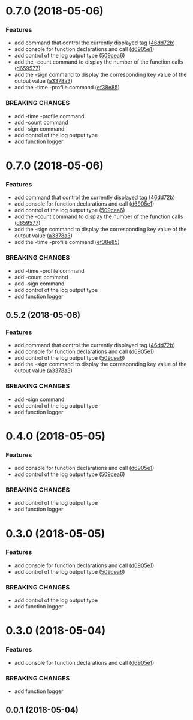 <a name="0.7.0"></a>
# 0.7.0 (2018-05-06)


### Features

* add command that control the currently displayed tag ([46dd72b](https://github.com/TaroXin/vue-pretty-logger/commit/46dd72b))
* add console for function declarations and call ([d6905e1](https://github.com/TaroXin/vue-pretty-logger/commit/d6905e1))
* add control of the log output type ([509cea6](https://github.com/TaroXin/vue-pretty-logger/commit/509cea6))
* add the -count command to display the number of the function calls ([d659577](https://github.com/TaroXin/vue-pretty-logger/commit/d659577))
* add the -sign command to display the corresponding key value of the output value ([a3378a3](https://github.com/TaroXin/vue-pretty-logger/commit/a3378a3))
* add the -time -profile command ([ef38e85](https://github.com/TaroXin/vue-pretty-logger/commit/ef38e85))


### BREAKING CHANGES

* add -time -profile command
* add -count command
* add -sign command
* add control of the log output type
* add function logger



<a name="0.7.0"></a>
# 0.7.0 (2018-05-06)


### Features

* add command that control the currently displayed tag ([46dd72b](https://github.com/TaroXin/vue-pretty-logger/commit/46dd72b))
* add console for function declarations and call ([d6905e1](https://github.com/TaroXin/vue-pretty-logger/commit/d6905e1))
* add control of the log output type ([509cea6](https://github.com/TaroXin/vue-pretty-logger/commit/509cea6))
* add the -count command to display the number of the function calls ([d659577](https://github.com/TaroXin/vue-pretty-logger/commit/d659577))
* add the -sign command to display the corresponding key value of the output value ([a3378a3](https://github.com/TaroXin/vue-pretty-logger/commit/a3378a3))
* add the -time -profile command ([ef38e85](https://github.com/TaroXin/vue-pretty-logger/commit/ef38e85))


### BREAKING CHANGES

* add -time -profile command
* add -count command
* add -sign command
* add control of the log output type
* add function logger



<a name="0.5.2"></a>
## 0.5.2 (2018-05-06)


### Features

* add command that control the currently displayed tag ([46dd72b](https://github.com/TaroXin/vue-pretty-logger/commit/46dd72b))
* add console for function declarations and call ([d6905e1](https://github.com/TaroXin/vue-pretty-logger/commit/d6905e1))
* add control of the log output type ([509cea6](https://github.com/TaroXin/vue-pretty-logger/commit/509cea6))
* add the -sign command to display the corresponding key value of the output value ([a3378a3](https://github.com/TaroXin/vue-pretty-logger/commit/a3378a3))


### BREAKING CHANGES

* add -sign command
* add control of the log output type
* add function logger



<a name="0.4.0"></a>
# 0.4.0 (2018-05-05)


### Features

* add console for function declarations and call ([d6905e1](https://github.com/TaroXin/vue-pretty-logger/commit/d6905e1))
* add control of the log output type ([509cea6](https://github.com/TaroXin/vue-pretty-logger/commit/509cea6))


### BREAKING CHANGES

* add control of the log output type
* add function logger



<a name="0.3.0"></a>
# 0.3.0 (2018-05-05)


### Features

* add console for function declarations and call ([d6905e1](https://github.com/TaroXin/vue-pretty-logger/commit/d6905e1))
* add control of the log output type ([509cea6](https://github.com/TaroXin/vue-pretty-logger/commit/509cea6))


### BREAKING CHANGES

* add control of the log output type
* add function logger



<a name="0.3.0"></a>
# 0.3.0 (2018-05-04)


### Features

* add console for function declarations and call ([d6905e1](https://github.com/TaroXin/vue-pretty-logger/commit/d6905e1))


### BREAKING CHANGES

* add function logger



<a name="0.0.1"></a>
## 0.0.1 (2018-05-04)



